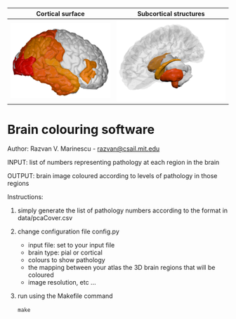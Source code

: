 
Cortical surface           |  Subcortical structures
:-------------------------:|:-------------------------:
![Cortical surface](output/pcaCover/cortical_1.png)  |  ![Subcortical structures](output/pcaCover/subcortical_1.png) 

# Brain colouring software 
Author: Razvan V. Marinescu - razvan@csail.mit.edu


INPUT: list of numbers representing pathology at each region in the brain

OUTPUT: brain image coloured according to levels of pathology in those regions

Instructions:

1. simply generate the list of pathology numbers according to the format in data/pcaCover.csv  

2. change configuration file config.py
	- input file: set to your input file
	- brain type: pial or cortical
	- colours to show pathology
	- the mapping between your atlas the 3D brain regions that will be coloured
	- image resolution, etc ...
	
3. run using the Makefile command
	
	``` make ```

